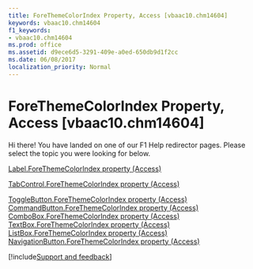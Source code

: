 ```yaml
---
title: ForeThemeColorIndex Property, Access [vbaac10.chm14604]
keywords: vbaac10.chm14604
f1_keywords:
- vbaac10.chm14604
ms.prod: office
ms.assetid: d9ece6d5-3291-409e-a0ed-650db9d1f2cc
ms.date: 06/08/2017
localization_priority: Normal
---
```



# ForeThemeColorIndex Property, Access [vbaac10.chm14604]

Hi there! You have landed on one of our F1 Help redirector pages. Please select the topic you were looking for below.

[Label.ForeThemeColorIndex property (Access)](http://msdn.microsoft.com/library/68165420-a121-a610-51bd-17a83fd9ee90%28Office.15%29.aspx)

[TabControl.ForeThemeColorIndex property (Access)](http://msdn.microsoft.com/library/8c08538f-4bfd-ac57-3b48-61d33deaa520%28Office.15%29.aspx)

[ToggleButton.ForeThemeColorIndex property (Access)](http://msdn.microsoft.com/library/8358b6c4-960d-e414-a6c4-657700caeeb0%28Office.15%29.aspx)
[CommandButton.ForeThemeColorIndex property (Access)](http://msdn.microsoft.com/library/4831634a-6988-57ec-0e47-6c16a6c832a0%28Office.15%29.aspx)
[ComboBox.ForeThemeColorIndex property (Access)](http://msdn.microsoft.com/library/89138cf8-23f1-e795-1d6c-951299c3d90e%28Office.15%29.aspx)
[TextBox.ForeThemeColorIndex property (Access)](http://msdn.microsoft.com/library/9b49e363-fe5b-0536-c3ed-b4836acb383b%28Office.15%29.aspx)
[ListBox.ForeThemeColorIndex property (Access)](http://msdn.microsoft.com/library/9338e883-4a8d-c2b9-e4ea-dc654dd86f40%28Office.15%29.aspx)
[NavigationButton.ForeThemeColorIndex property (Access)](http://msdn.microsoft.com/library/f0d04d84-338a-c45e-6f26-debc1a402796%28Office.15%29.aspx)

[!include[Support and feedback](~/includes/feedback-boilerplate.md)]